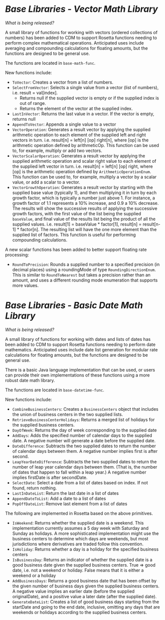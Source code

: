 # *Base Libraries - Vector Math Library*

_What is being released?_

A small library of functions for working with vectors (ordered collections of numbers) has been added to CDM to support Rosetta functions needing to perform complex mathematical operations.  Anticipated uses include averaging and compounding calculations for floating amounts, but the functions are designed to be general use.

The functions are located in `base-math-func`.

New functions include:

* `ToVector`: Creates a vector from a list of numbers.
* `SelectFromVector`: Selects a single value from a vector (list of numbers), i.e. result = val[index].  
  * Returns null if the supplied vector is empty or if the supplied index is out of range.  
  * Returns the element of the vector at the supplied index.
* `LastInVector`: Returns the last value in a vector.  If the vector is empty, returns null
* `AppendToVector`: Appends a single value to a vector
* `VectorOperation`: Generates a result vector by applying the supplied arithmetic operation to each element of the supplied left and right vectors in turn.  i.e. result[n] = left[n] [op] right[n], where [op] is the arithmetic operation defined by arithmeticOp.  This function can be used to, for example, multiply or add two vectors.
* `VectorScalarOperation`: Generates a result vector by applying the supplied arithmetic operation and scalar right value to each element of the supplied left vector in turn. i.e. result[n] = left[n] [op] right, where [op] is the arithmetic operation defined by `ArithmeticOperationEnum`.  This function can be used to, for example, multiply a vector by a scalar value, or add a scalar to a vector.
* `VectorGrowthOperation`: Generates a result vector by starting with the supplied base value (typically 1), and then multiplying it in turn by each growth factor, which is typically a number just above 1.  For instance, a growth factor of 1.1 represents a 10% increase, and 0.9 a 10% decrease.  The results will show the successive results of applying the successive growth factors, with the first value of the list being the supplied `baseValue`, and final value of the results list being the product of all the supplied values.  i.e. result[1] = baseValue * factor[1], result[n] = result[n-1] * factor[n].  The resulting list will have the one more element than the supplied list of factors.  This function is useful for performing compounding calculations.


A new scalar functions has been added to better support floating rate processing:
* `RoundToPrecision`:  Rounds a supplied number to a specified precision (in decimal places) using a roundingMode of type `RoundingDirectionEnum`.  This is similar to `RoundToNearest` but takes a precision rather than an amount, and uses a different rounding mode enumeration that supports more values.

# *Base Libraries - Basic Date Math Library*

_What is being released?_

A small library of functions for working with dates and lists of dates has been added to CDM to support Rosetta 
functions needing to perform date mathematics.  Anticipated uses include date list generation for modular rate 
calculations for floating amounts, but the functions are designed to be general use.

There is a basic Java language implementation that can be used, or users can provide their own implementations
of these functions using a more robust date math library.

The functions are located in `base-datetime-func`.

New functions include:

* `CombineBusinessCenters`: Creates a `BusinessCenters` object that includes the union of business centers in the two supplied lists.
* `RetrieveBusinessCenterHolidays`: Returns a merged list of holidays for the supplied business centers.
* `DayOfWeek`: Returns the day of week corresponding to the supplied date
* `AddDays`: Adds the specified number of calendar days to the supplied date.  A negative number will generate a date before the supplied date.
* `DateDifference`: Subtracts the two supplied dates to return the number of calendar days between them.  A negative number implies first is after second.
* `LeapYearDateDifference`: Subtracts the two supplied dates to return the number of leap year calendar days between them. (That is, the number of dates that happen to fall within a leap year.)  A negative number implies firstDate is after secondDate.
* `SelectDate`: Select a date from a list of dates based on index.  If not found, return nothing.
* `LastInDateList`: Return the last date in a list of dates
* `AppendDateToList`: Add a date to a list of dates
* `PopOffDateList`:  Remove last element from a list of dates

The following are implemented in Rosetta based on the above primitives.
* `IsWeekend`: Returns whether the supplied date is a weekend.  This implementation currently assumes a 5 day week with Saturday and Sunday as holidays.  A more sophisticated implementation might use the business centers to determine which days are weekends, but most jurisdictions where derivatives are traded follow this convention.
* `IsHoliday`: Returns whether a day is a holiday for the specified business centers
* `IsBusinessDay`: Returns an indicator of whether the supplied date is a good business date given the supplied business centers.  True => good date, i.e. not a weekend or holiday. False means that it is either a weekend or a holiday
* `AddBusinessDays`: Returns a good business date that has been offset by the given number of business days given the supplied business centers.  A negative value implies an earlier date (before the supplied originalDate), and a positive value a later date (after the supplied date).
* `GenerateDateList`: Creates a list of good business days starting from the startDate and going to the end date, inclusive, omitting any days that are weekends or holidays according to the supplied business centers.
